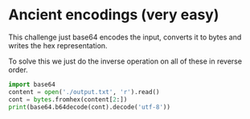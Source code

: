 # Ancient encodings (very easy)
This challenge just base64 encodes the input, converts it to bytes and writes the hex representation.

To solve this we just do the inverse operation on all of these in reverse order.

```python
import base64
content = open('./output.txt', 'r').read()
cont = bytes.fromhex(content[2:])
print(base64.b64decode(cont).decode('utf-8'))
```
